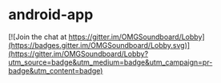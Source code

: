 # android-app

[![Join the chat at https://gitter.im/OMGSoundboard/Lobby](https://badges.gitter.im/OMGSoundboard/Lobby.svg)](https://gitter.im/OMGSoundboard/Lobby?utm_source=badge&utm_medium=badge&utm_campaign=pr-badge&utm_content=badge)